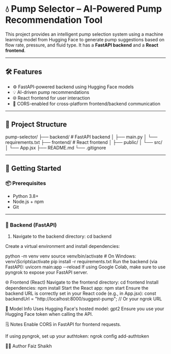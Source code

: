 # 💧 Pump Selector – AI-Powered Pump Recommendation Tool

This project provides an intelligent pump selection system using a machine learning model from Hugging Face to generate pump suggestions based on flow rate, pressure, and fluid type. It has a **FastAPI backend** and a **React frontend**.

---

## 🛠️ Features

- ⚙️ FastAPI-powered backend using Hugging Face models
- 💡 AI-driven pump recommendations
- 🌐 React frontend for user interaction
- 🧪 CORS-enabled for cross-platform frontend/backend communication

---

## 📁 Project Structure

pump-selector/
├── backend/ # FastAPI backend
│ ├── main.py
│ └── requirements.txt
├── frontend/ # React frontend
│ ├── public/
│ └── src/
│ └── App.jsx
├── README.md
└── .gitignore


---

## 🚀 Getting Started

### 📦 Prerequisites

- Python 3.8+
- Node.js + npm
- Git

---

### 🔌 Backend (FastAPI)

1. Navigate to the backend directory:
   cd backend
   
Create a virtual environment and install dependencies:

python -m venv venv
source venv/bin/activate  # On Windows: venv\Scripts\activate
pip install -r requirements.txt
Run the backend (via FastAPI):
uvicorn main:app --reload
If using Google Colab, make sure to use pyngrok to expose your FastAPI server.

🌐 Frontend (React)
Navigate to the frontend directory:
cd frontend
Install dependencies:
npm install
Start the React app:
npm start
Ensure the backend URL is correctly set in your React code (e.g., in App.jsx):
const backendUrl = "http://localhost:8000/suggest-pump"; // Or your ngrok URL

🧠 Model Info
Uses Hugging Face's hosted model:
gpt2
Ensure you use your Hugging Face token when calling the API.

🗒️ Notes
Enable CORS in FastAPI for frontend requests.

If using pyngrok, set up your authtoken:
ngrok config add-authtoken <your-token>

🧑‍💻 Author
Faiz Shaikh

